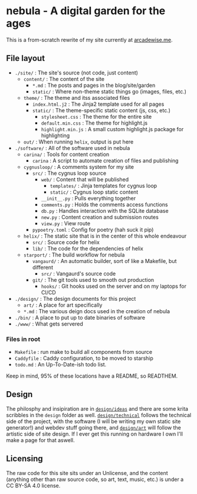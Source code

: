 # nebula - A digital garden for the ages

This is a from-scratch rewrite of my site currently at [arcadewise.me](https://arcadewise.me).

## File layout

- `./site/` : The site's source (not code, just content)
	- `content/` : The content of the site
		- `*.md` : The posts and pages in the blog/site/garden
		- `static/` : Where non-theme static things go (images, files, etc.)
	- `theme/` : The theme and itss associated files
		- `index.html.j2` : The Jinja2 template used for all pages
		- `static/` : The theme-specific static content (js, css, etc.)
			- `stylesheet.css` : The theme for the entire site
			- `default.min.css` : The theme for highlight.js
			- `highlight.min.js` : A small custom highlight.js package for highlighting
	- `out/` : When running `helix`, output is put here
- `./software/` : All of the software used in nebula
	- `carina/` : Tools for content creation
		- `carina` : A script to automate creation of files and publishing
	- `cygnusloop/` : A comments system for my site
		- `src/` : The cygnus loop source
			- `web/` : Content that will be published
				- `templates/` : Jinja templates for cygnus loop
				- `static/` : Cygnus loop static content
			- `__init__.py` : Pulls everything together
			- `comments.py` : Holds the comments access functions
			- `db.py` : Handles interaction with the SQLite database
			- `new.py` : Content creation and submission routes
			- `view.py` : View route
		- `pypoetry.toml` : Config for poetry (hah suck it pip)
	- `helix/` : The static site that is in the center of this whole endeavour
		- `src/` : Source code for helix
		- `lib/` : The code for the dependencies of helix
	- `starport/` : The build workflow for nebula
		- `vangaurd/` : An automatic builder, sort of like a Makefile, but different
			- `src/` : Vangaurd's source code
		- `git/` : The git tools used to smooth out production
			- `hooks/` : Git hooks used on the server and on my laptops for CI/CD
- `./design/` : The design documents for this project
	- `art/` : A place for art specifically
	- `*.md` : The various deign docs used in the creation of nebula
- `./bin/` : A place to put up to date binaries of software
- `./www/` : What gets servered

### Files in root
- `Makefile` : run make to build all components from source
- `Caddyfile` : Caddy configuration, to be moved to starship
- `todo.md` : An Up-To-Date-ish todo list.

Keep in mind, 95% of these locations have a README, so READTHEM.

## Design
The philosphy and insipiration are in [`design/ideas`](core.md) and there are some krita scribbles in the `design` folder as well. [`design/technical`](design/technical) follows the technical side of the project, with the software (I will be writing my own static site generator!) and webdev stuff going there, and [`design/art`](design/art) will follow the artistic side of site design. If I ever get this running on hardware I own I'll make a page for that aswell.

## Licensing
The raw code for this site sits under an Unlicense, and the content (anything other than raw source code, so art, text, music, etc.) is under a CC BY-SA 4.0 license.
